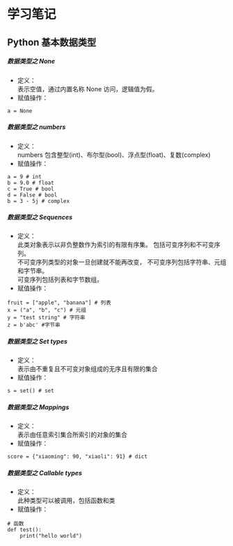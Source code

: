 学习笔记
=======
Python 基本数据类型
-----------------
##### 数据类型之 None
- 定义：<br/>
表示空值，通过内置名称 None 访问，逻辑值为假。
- 赋值操作：
```
a = None
```
##### 数据类型之 numbers
- 定义：<br/>
numbers 包含整型(int)、布尔型(bool)、浮点型(float)、复数(complex)
- 赋值操作：
```
a = 9 # int
b = 9.0 # float
c = True # bool
d = False # bool
b = 3 - 5j # complex
```
##### 数据类型之 Sequences
- 定义：<br/>
此类对象表示以非负整数作为索引的有限有序集。
包括可变序列和不可变序列。<br/>
不可变序列类型的对象一旦创建就不能再改变，
不可变序列包括字符串、元组和字节串。<br/>
可变序列包括列表和字节数组。
- 赋值操作：
```
fruit = ["apple", "banana"] # 列表
x = ("a", "b", "c") # 元组
y = "test string" # 字符串
z = b'abc' #字节串
```
##### 数据类型之 Set types
- 定义：<br/>
表示由不重复且不可变对象组成的无序且有限的集合
- 赋值操作：
```
s = set() # set
```
##### 数据类型之 Mappings
- 定义：<br/>
表示由任意索引集合所索引的对象的集合
- 赋值操作：
```
score = {"xiaoming": 90, "xiaoli": 91} # dict
```
##### 数据类型之 Callable types
- 定义：<br/>
此种类型可以被调用，包括函数和类
- 赋值操作：
```
# 函数
def test():
    print("hello world")
```

